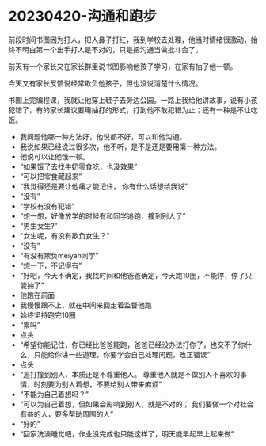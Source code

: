 <!---
markmeta_author: tiltwind
markmeta_date: 2023-04-20
markmeta_title: 20230420-沟通和跑步
markmeta_categories: 成长
markmeta_tags: 书图,教育
-->

# 20230420-沟通和跑步

前段时间书图因为打人，把人鼻子打红，我到学校去处理，他当时情绪很激动，始终不明白第一个出手打人是不对的，只是把沟通当做批斗会了。

前天有一个家长又在家长群里说书图影响他孩子学习，在家有抽了他一顿。

今天又有家长反馈说经常欺负他孩子，但也没说清楚什么情况。

书图上完编程课，我就让他穿上鞋子去旁边公园。一路上我给他讲故事，说有小孩犯错了，有的家长建议要用抽打的形式，打到他不敢犯错为止；还有一种是不让吃饭。
- 我问题他哪一种方法好，他说都不好，可以和他沟通。
- 我说如果已经说过很多次，他不听，是不是还是要用第一种方法。
- 他说可以让他饿一顿。
- “如果饿了去找牛奶零食吃，也没效果”
- “可以把零食藏起来”
- “我觉得还是要让他痛才能记住， 你有什么话想给我说”
- “没有”
- “学校有没有犯错”
- “想一想，好像放学的时候有和同学追跑，撞到别人了”
- “男生女生?”
- "女生呢，有没有欺负女生？"
- “没有”
- “有没有欺负meiyan同学”
- “想一下，不记得有”
- “好吧，今天不确定，我找时间和他爸爸确定，今天跑10圈，不能停，停了只能抽了”
- 他跑在前面
- 我慢慢跟不上，就在中间来回走着监督他跑
- 始终坚持跑完10圈
- “累吗”
- 点头
- “希望你能记住，你已经比爸爸能跑，爸爸已经没办法打你了，也交不了你什么，只能给你讲一些道理，你要学会自己处理问题，改正错误”
- 点头
- “追打撞到别人，本质还是不尊重他人。 尊重他人就是不做别人不喜欢的事情，时刻要为别人着想，不要给别人带来麻烦”
- “不能为自己着想吗？”
- “可以为自己着想，但如果会影响到别人，就是不对的； 我们要做一个对社会有益的人，要多帮助周围的人”
- “好的”
- “回家洗澡睡觉吧，作业没完成也只能这样了，明天能早起早上起来做”



